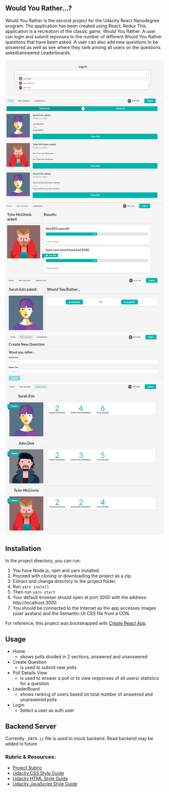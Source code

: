 ## Would You Rather...?
Would You Rather is the second project for the Udacity React Nanodegree program. The application has been created using React, Redux  This application is a recreation of the classic game, Would You Rather. A user can login and submit reponses to the number of different Would You Rather questions that have been asked. A user can also add new questions to be answered as well as see where they rank among all users on the questions asked/answered Leaderboards. 

![Login](https://github.com/mehmetyagci/Would-You-Rather/blob/master/screenshots/login.png)
![Would Your Rather - React Redux app](https://github.com/mehmetyagci/Would-You-Rather/blob/master/screenshots/home.png)
![Question Results](https://github.com/mehmetyagci/Would-You-Rather/blob/master/screenshots/questionresult.png)
![Answer Question](https://github.com/mehmetyagci/Would-You-Rather/blob/master/screenshots/answerquestion.png)
![New Question](https://github.com/mehmetyagci/Would-You-Rather/blob/master/screenshots/newquestion.png)
![Leaderboard](https://github.com/mehmetyagci/Would-You-Rather/blob/master/screenshots/leaderboard.png)

## Installation

In the project directory, you can run:

1. You have Node.js, npm and yarn installed.
2. Proceed with cloning or downloading the project as a zip.
3. Extract and change directory to the project folder.
4. Run `yarn install`
5. Then run `yarn start`
6. Your default browser should open at port 3000 with the address: http://localhost:3000
7. You should be connected to the Internet as the app accesses images (user avatars) and the Semantic-UI CSS file from a CDN.

For reference, this project was bootstrapped with [Create React App](https://github.com/facebook/create-react-app).

## Usage

- Home
  - shows polls divided in 2 sections, answered and unanswered
- Create Question
  - is used to submit new polls
- Poll Details View
  - is used to answer a poll or to view responses of all users/ statistics for a question
- LeaderBoard
  - shows ranking of users based on total number of answered and unanswered polls
- Login
  - Select a user as auth user  


## Backend Server

Currently `_DATA.js` file is used to mock backend. Read backend may be added in future

### Rubric & Resources:
* [Project Rubric](https://docs.google.com/document/d/1rPIT42aVZ_fe9v7vUn2d0pKPT0zPGRkxbzlcR2qPjOA/edit)
* [Udacity CSS Style Guide](http://udacity.github.io/frontend-nanodegree-styleguide/css.html)
* [Udacity HTML Style Guide](http://udacity.github.io/frontend-nanodegree-styleguide/index.html)
* [Udacity JavaScript Style Guide](http://udacity.github.io/frontend-nanodegree-styleguide/javascript.html)

